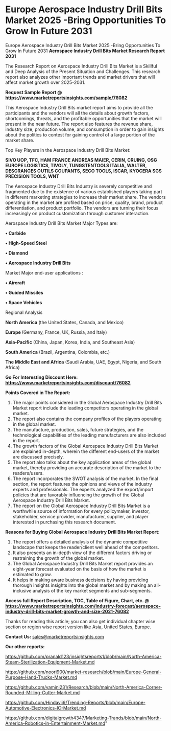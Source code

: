 # Europe Aerospace Industry Drill Bits Market 2025 -Bring Opportunities To Grow In Future 2031
 Europe Aerospace Industry Drill Bits Market 2025 -Bring Opportunities To Grow In Future 2031
<strong>Aerospace Industry Drill Bits Market Research Report 2031</strong>

The Research Report on Aerospace Industry Drill Bits Market is a Skillful and Deep Analysis of the Present Situation and Challenges. This research report also analyzes other important trends and market drivers that will affect market growth over 2025-2031.

<strong>Request Sample Report @ <a href=https://www.marketreportsinsights.com/sample/76082>https://www.marketreportsinsights.com/sample/76082</a></strong>

This Aerospace Industry Drill Bits market report aims to provide all the participants and the vendors will all the details about growth factors, shortcomings, threats, and the profitable opportunities that the market will present in the near future. The report also features the revenue share, industry size, production volume, and consumption in order to gain insights about the politics to contest for gaining control of a large portion of the market share.

Top Key Players in the Aerospace Industry Drill Bits Market:

<strong>SIVO UOP, TFC, HAM FRANCE ANDREAS MAIER, CERIN, CRUING, OSG EUROPE LOGISTICS, TIVOLY, TUNGSTENTOOLS ITALIA, WALTER, DESGRANGES OUTILS COUPANTS, SECO TOOLS, ISCAR, KYOCERA SGS PRECISION TOOLS, WNT</strong>

The Aerospace Industry Drill Bits Industry is severely competitive and fragmented due to the existence of various established players taking part in different marketing strategies to increase their market share. The vendors operating in the market are profiled based on price, quality, brand, product differentiation, and product portfolio. The vendors are turning their focus increasingly on product customization through customer interaction.

Aerospace Industry Drill Bits Market Major Types are:

<strong>• Carbide

• High-Speed Steel

• Diamond

• Aerospace Industry Drill Bits</strong>

Market Major end-user applications :

<strong>• Aircraft

• Guided Missiles

• Space Vehicles</strong>

Regional Analysis

</u><strong><b>North America</b></strong> (the United States, Canada, and Mexico)

<strong><b>Europe </b></strong>(Germany, France, UK, Russia, and Italy)

<strong><b>Asia-Pacific</b></strong> (China, Japan, Korea, India, and Southeast Asia)

<strong><b>South America</b></strong> (Brazil, Argentina, Colombia, etc.)

<strong><b>The Middle East and Africa</b></strong> (Saudi Arabia, UAE, Egypt, Nigeria, and South Africa)

<strong>Go For Interesting Discount Here: <a href=https://www.marketreportsinsights.com/discount/76082>https://www.marketreportsinsights.com/discount/76082</a></strong>

<strong>Points Covered in The Report:</strong>
<ol>
  <li>The major points considered in the Global Aerospace Industry Drill Bits Market report include the leading competitors operating in the global market.</li>
  <li>The report also contains the company profiles of the players operating in the global market.</li>
  <li>The manufacture, production, sales, future strategies, and the technological capabilities of the leading manufacturers are also included in the report.</li>
  <li>The growth factors of the Global Aerospace Industry Drill Bits Market are explained in-depth, wherein the different end-users of the market are discussed precisely.</li>
  <li>The report also talks about the key application areas of the global market, thereby providing an accurate description of the market to the readers/users.</li>
  <li>The report incorporates the SWOT analysis of the market. In the final section, the report features the opinions and views of the industry experts and professionals. The experts analyzed the export/import policies that are favorably influencing the growth of the Global Aerospace Industry Drill Bits Market.</li>
  <li>The report on the Global Aerospace Industry Drill Bits Market is a worthwhile source of information for every policymaker, investor, stakeholder, service provider, manufacturer, supplier, and player interested in purchasing this research document.</li>
</ol>
<strong>Reasons for Buying Global Aerospace Industry Drill Bits Market Report:</strong>

<ol>
  <li>The report offers a detailed analysis of the dynamic competitive landscape that keeps the reader/client well ahead of the competitors.</li>
  <li>It also presents an in-depth view of the different factors driving or restraining the growth of the global market.</li>
  <li>The Global Aerospace Industry Drill Bits Market report provides an eight-year forecast evaluated on the basis of how the market is estimated to grow.</li>
  <li>It helps in making aware business decisions by having providing thorough insights insights into the global market and by making an all-inclusive analysis of the key market segments and sub-segments.</li>
</ol>
<strong>Access full Report Description, TOC, Table of Figure, Chart, etc. @ <a href=https://www.marketreportsinsights.com/industry-forecast/aerospace-industry-drill-bits-market-growth-and-size-2021-76082>https://www.marketreportsinsights.com/industry-forecast/aerospace-industry-drill-bits-market-growth-and-size-2021-76082</a></strong>


Thanks for reading this article; you can also get individual chapter wise section or region wise report version like Asia, United States, Europe.

<strong>Contact Us:</strong>
sales@marketreportsinsights.com

<strong>Our other reports:</strong>

<a href=https://github.com/pranald123/insightsreports1/blob/main/North-America-Steam-Sterilization-Equipment-Market.md>https://github.com/pranald123/insightsreports1/blob/main/North-America-Steam-Sterilization-Equipment-Market.md</a>

<a href=https://github.com/noori900/market-research/blob/main/Europe-General-Purpose-Hand-Trucks-Market.md>https://github.com/noori900/market-research/blob/main/Europe-General-Purpose-Hand-Trucks-Market.md</a>

<a href=https://github.com/yamini231/Research/blob/main/North-America-Corner-Rounded-Milling-Cutter-Market.md>https://github.com/yamini231/Research/blob/main/North-America-Corner-Rounded-Milling-Cutter-Market.md</a>

<a href=https://github.com/Hindavii9/Trending-Reports/blob/main/Europe-Automotive-Electronics-IC-Market.md>https://github.com/Hindavii9/Trending-Reports/blob/main/Europe-Automotive-Electronics-IC-Market.md</a>

<a href=https://github.com/digitalgrowth4347/Marketing-Trands/blob/main/North-America-Robotics-in-Entertainment-Market.md>https://github.com/digitalgrowth4347/Marketing-Trands/blob/main/North-America-Robotics-in-Entertainment-Market.md</a>"
